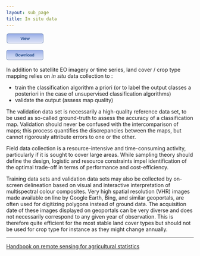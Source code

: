 ```yaml
---
layout: sub_page
title: In situ data
---
```


[<img src="./buttons/view_button.png" width="100"/>](https://nicolasdeffense.github.io/eo-toolbox/notebooks/3_In_situ_data/in_situ_data.html)

[<img src="./buttons/download_button.png" width="100"/>](https://nicolasdeffense.github.io/eo-toolbox/notebooks/3_In_situ_data/in_situ_data.ipynb)


In addition to satellite EO imagery or time series, land cover / crop type mapping relies on *in situ* data collection to :
- train the classification algorithm a priori (or to label the output classes a posteriori in the case of unsupervised classification algorithms)
- validate the output (assess map quality)


The validation data set is necessarily a high-quality reference data set, to be used as so-called ground-truth to assess the accuracy of a classification map. Validation should never be confused with the intercomparison of maps; this process quantifies the discrepancies between the maps, but cannot rigorously attribute errors to one or the other.

Field data collection is a resource-intensive and time-consuming activity, particularly if it is sought to cover large areas. While sampling theory should define the design, logistic and resource constraints impel identification of the optimal trade-off in terms of performance and cost-efficiency.

Training data sets and validation data sets may also be collected by on-screen delineation based on visual and interactive interpretation of multispectral colour composites. Very high spatial resolution (VHR) images made available on line by Google Earth, Bing, and similar geoportals, are often used for digitizing polygons instead of ground data. The acquisition date of these images displayed on geoportals can be very diverse and does not necessarily correspond to any given year of observation. This is therefore quite efficient for the most stable land cover types but should not be used for crop type for instance as they might change annually.

---

[Handbook on remote sensing for agricultural statistics](https://www.researchgate.net/publication/319876837_Handbook_on_remote_sensing_for_agricultural_statistics)